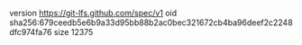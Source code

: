 version https://git-lfs.github.com/spec/v1
oid sha256:679ceedb5e6b9a33d95bb88b2ac0bec321672cb4ba96deef2c2248dfc974fa76
size 12375
